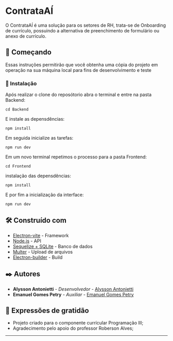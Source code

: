 # ContrataAÍ

O ContrataAÍ é uma solução para os setores de RH, trata-se de Onboarding de currículo, possuindo a alternativa de preenchimento de formulário ou anexo de currículo.

## 🚀 Começando

Essas instruções permitirão que você obtenha uma cópia do projeto em operação na sua máquina local para fins de desenvolvimento e teste

### 🔧 Instalação

Após realizar o clone do reposótorio abra o terminal e entre na pasta Backend:

```
cd Backend
```

E instale as depensdências:

```
npm install
```

Em seguida inicialize as tarefas:

```
npm run dev
```

Em um novo terminal repetimos o processo para a pasta Frontend:

```
cd Frontend
```

instalação das depensdências:

```
npm install
```

E por fim a inicialização da interface:

```
npm run dev
```


## 🛠️ Construído com

* [Electron-vite](https://electron-vite.org/) - Framework
* [Node.js](https://nodejs.org/en) - API
* [Sequelize + SQLite](https://sequelize.org/) - Banco de dados
* [Multer](https://www.npmjs.com/package/multer) - Upload de arquivos
* [Electron-builder](https://www.electron.build/index.html) - Build

## ✒️ Autores

* **Alysson Antonietti** - *Desenvolvedor* - [Alysson Antonietti](https://github.com/AlyssonAntonietti)
* **Emanuel Gomes Petry** - *Auxiliar* - [Emanuel Gomes Petry](https://github.com/ManinhoPetry)

## 🎁 Expressões de gratidão

* Projeto criado para o componente currícular Programação III;
* Agradecimento pelo apoio do professor Roberson Alves;



---
